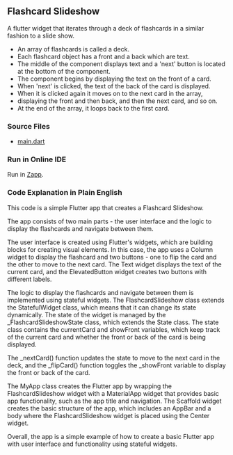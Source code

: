## Flashcard Slideshow

A flutter widget that iterates through a deck of flashcards in a similar fashion to a slide show. 

- An array of flashcards is called a deck.
- Each flashcard object has a front and a back which are text.
- The middle of the component displays text
and a 'next' button is located at the bottom of the component.
- The component begins by displaying the text on the front of a card.
- When 'next' is clicked, the text of the back of the card is displayed.
- When it is clicked again it moves on to the next card in the array,  
- displaying the front and then back, and then the next card, and so on.
- At the end of the array, it loops back to the first card. 

### Source Files

- [main.dart](https://github.com/jonfernq/Flutter-Flashcards/blob/main/FlashcardSlideshow/main.dart)

### Run in Online IDE

Run in [Zapp](https://zapp.run/edit/flutter-z37606kv3770?entry=lib/main.dart&file=lib/main.dart:0-1877).

### Code Explanation in Plain English

This code is a simple Flutter app that creates a Flashcard Slideshow.

The app consists of two main parts - the user interface and the logic to display the flashcards and navigate between them.

The user interface is created using Flutter's widgets, which are building blocks for creating visual elements. In this case, the app uses a Column widget to display the flashcard and two buttons - one to flip the card and the other to move to the next card. The Text widget displays the text of the current card, and the ElevatedButton widget creates two buttons with different labels.

The logic to display the flashcards and navigate between them is implemented using stateful widgets. The FlashcardSlideshow class extends the StatefulWidget class, which means that it can change its state dynamically. The state of the widget is managed by the _FlashcardSlideshowState class, which extends the State class. The state class contains the currentCard and showFront variables, which keep track of the current card and whether the front or back of the card is being displayed.

The _nextCard() function updates the state to move to the next card in the deck, and the _flipCard() function toggles the _showFront variable to display the front or back of the card.

The MyApp class creates the Flutter app by wrapping the FlashcardSlideshow widget with a MaterialApp widget that provides basic app functionality, such as the app title and navigation. The Scaffold widget creates the basic structure of the app, which includes an AppBar and a body where the FlashcardSlideshow widget is placed using the Center widget.

Overall, the app is a simple example of how to create a basic Flutter app with user interface and functionality using stateful widgets.

